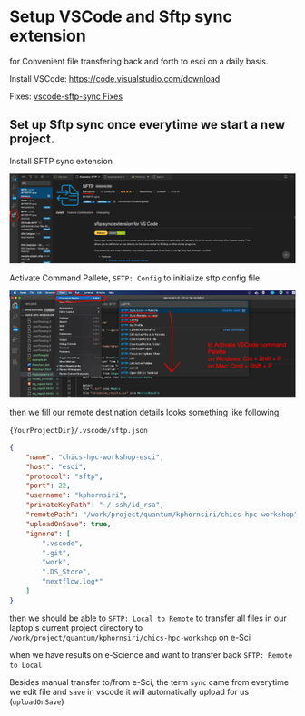 # Setup VSCode and Sftp sync extension

for Convenient file transfering back and forth to esci on a daily basis.

Install VSCode: https://code.visualstudio.com/download

Fixes: [vscode-sftp-sync Fixes](https://stackoverflow.com/questions/67506693/error-no-such-file-sftp-liximomo-extension)


## Set up Sftp sync once everytime we start a new project.

Install SFTP sync extension

![Alt text](/misc/images/sftp_sync_extension.jpg "Sftp Extension")


Activate Command Pallete, `SFTP: Config` to initialize sftp config file.

![Alt text](/misc/images/sftp_command_palette.jpg "Activate SFTP command Palette")

then we fill our remote destination details looks something like following. 

`{YourProjectDir}/.vscode/sftp.json`
```json
{
    "name": "chics-hpc-workshop-esci",
    "host": "esci",
    "protocol": "sftp",
    "port": 22,
    "username": "kphornsiri",
    "privateKeyPath": "~/.ssh/id_rsa",
    "remotePath": "/work/project/quantum/kphornsiri/chics-hpc-workshop",
    "uploadOnSave": true,
    "ignore": [
        ".vscode",
        ".git",
        "work",
        ".DS_Store",
        "nextflow.log*"
    ]
}
```

then we should be able to `SFTP: Local to Remote` to transfer all files in our laptop's current project directory to `/work/project/quantum/kphornsiri/chics-hpc-workshop` on e-Sci

when we have results on e-Science and want to transfer back `SFTP: Remote to Local`

Besides manual transfer to/from e-Sci, the term `sync` came from everytime we edit file and `save` in vscode it will automatically upload for us (`uploadOnSave`)

